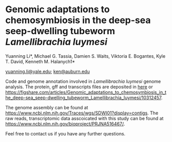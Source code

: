 # Genomic adaptations to chemosymbiosis in the deep-sea seep-dwelling tubeworm *Lamellibrachia luymesi*

Yuanning Li*, Michael G. Tassia, Damien S. Waits, Viktoria E. Bogantes, Kyle T. David, Kenneth M. Halanych1*

<yuanning.li@yale.edu>;
<ken@auburn.edu>

Code and genome annotation involved in *Lamellibrachia luymesi* genome analysis. The protein, gff and transcripts files are deposited in [here](https://github.com/yuanning-li/Lamellibrachia-genome/tree/master/genome_annotation) or https://figshare.com/articles/Genomic_adaptations_to_chemosymbiosis_in_the_deep-sea_seep-dwelling_tubeworm_Lamellibrachia_luymesi/10312457. 


The genome assembly can be found at https://www.ncbi.nlm.nih.gov/Traces/wgs/SDWI01?display=contigs. The raw reads, transcriptomic data asscoicated with this study can be found at https://www.ncbi.nlm.nih.gov/bioproject/PRJNA516467/.

Feel free to contact us if you have any further questions.
